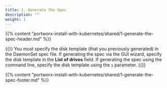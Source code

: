 ```yaml
---
title: 1. Generate the Spec
description: ""
weight: 1
---
```


{{% content "portworx-install-with-kubernetes/shared/1-generate-the-spec-header.md" %}}

{{<info>}}
You must specify the disk template \(that you previously generated\) in the DaemonSet spec file. If generating the spec via the GUI wizard, specify the disk template in the **List of drives** field. If generating the spec using the command line, specify the disk template using the `s` parameter.
{{</info>}}

{{% content "portworx-install-with-kubernetes/shared/1-generate-the-spec-footer.md" %}}
